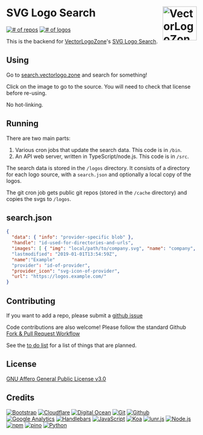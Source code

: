 
# SVG Logo Search [<img alt="VectorLogoZone Logo" src="https://www.vectorlogo.zone/logos/vectorlogozone/vectorlogozone-tile.svg" height="90" align="right" />](https://search.vectorlogo.zone/)

[![# of repos](https://img.shields.io/badge/dynamic/json.svg?label=repos&url=https%3A%2F%2Fsearch.vectorlogo.zone%2Fstatus.json&query=%24.repocount)](https://search.vectorlogo.zone/repo/index.html)
[![# of logos](https://img.shields.io/badge/dynamic/json.svg?label=logos&url=https%3A%2F%2Fsearch.vectorlogo.zone%2Fstatus.json&query=%24.imagecount)](https://search.vectorlogo.zone/)

This is the backend for [VectorLogoZone](https://www.vectorlogo.zone/)'s [SVG Logo Search](https://search.vectorlogo.zone/).

## Using

Go to [search.vectorlogo.zone](https://search.vectorlogo.zone/) and search for something!

Click on the image to go to the source.  You will need to check that license before re-using.

No hot-linking.

## Running

There are two main parts: 

 1. Various cron jobs that update the search data.  This code is in `/bin`.
 2. An API web server, written in TypeScript/node.js.  This code is in `/src`.

The search data is stored in the `/logos` directory.  It consists of a directory for each 
logo source, with a `search.json` and optionally a local copy of the logos.

The git cron job gets public git repos (stored in the `/cache` directory) and copies the svgs to `/logos`.

## search.json

```json
{
  "data": { "info": "provider-specific blob" },
  "handle": "id-used-for-directories-and-urls",
  "images": [ { "img": "local/path/to/company.svg", "name": "company", "src": "https://logos.example.com/path/to/company.svg" }]
  "lastmodified": "2019-01-01T13:54:59Z",
  "name":"Example"
  "provider": "id-of-provider",
  "provider_icon": "svg-icon-of-provider",
  "url": "https://logos.example.com/"
}
```

## Contributing

If you want to add a repo, please submit a [github issue](https://github.com/VectorLogoZone/vlz-search/issues/new)

Code contributions are also welcome!  Please follow the standard Github [Fork & Pull Request Workflow](https://gist.github.com/Chaser324/ce0505fbed06b947d962)

See the [to do list](TODO.md) for a list of things that are planned.

## License

[GNU Affero General Public License v3.0](LICENSE.txt)

## Credits

[![Bootstrap](https://www.vectorlogo.zone/logos/getbootstrap/getbootstrap-ar21.svg)](http://getbootstrap.com/ "HTML/CSS Framework")
[![Cloudflare](https://www.vectorlogo.zone/logos/cloudflare/cloudflare-ar21.svg)](https://www.cloudflare.com/ "CDN")
[![Digital Ocean](https://www.vectorlogo.zone/logos/digitalocean/digitalocean-ar21.svg)](https://www.digitalocean.com/ "Hosting")
[![Git](https://www.vectorlogo.zone/logos/git-scm/git-scm-ar21.svg)](https://git-scm.com/ "Version control")
[![Github](https://www.vectorlogo.zone/logos/github/github-ar21.svg)](https://github.com/ "Code hosting")
[![Google Analytics](https://www.vectorlogo.zone/logos/google_analytics/google_analytics-ar21.svg)](https://www.google.com/analytics "Traffic Measurement")
[![Handlebars](https://www.vectorlogo.zone/logos/handlebarsjs/handlebarsjs-ar21.svg)](http://handlebarsjs.com/ "Templating")
[![JavaScript](https://www.vectorlogo.zone/logos/javascript/javascript-ar21.svg)](https://developer.mozilla.org/en-US/docs/Web/JavaScript "Programming Language")
[![Koa](https://www.vectorlogo.zone/logos/koajs/koajs-ar21.svg)](https://koajs.com/ "Web framework")
[![lunr.js](https://www.vectorlogo.zone/logos/lunrjs/lunrjs-ar21.svg)](https://lunrjs.com/ "Full-text search")
[![Node.js](https://www.vectorlogo.zone/logos/nodejs/nodejs-ar21.svg)](https://nodejs.org/ "Application Server")
[![npm](https://www.vectorlogo.zone/logos/npmjs/npmjs-ar21.svg)](https://www.npmjs.com/ "JS Package Management")
[![pino](https://www.vectorlogo.zone/logos/getpinoio/getpinoio-ar21.svg)](https://www.getpino.io/ "Logging")
[![Python](https://www.vectorlogo.zone/logos/python/python-ar21.svg)](https://www.python.org/ "cron script")

